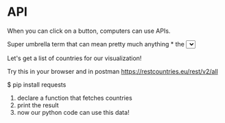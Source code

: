 API
===

When you can click on a button, computers can use APIs.

Super umbrella term that can mean pretty much anything
    * the <select> tag you used earlier is the HTML API for a selector , i.e. the way to use it
    * a program has an API, Flask uses render_templates
    * popular subset: REST APIs
        - they manage a resource and can CRUD create read update delete
        - that's how modern dev teams work on they're own piece of code without worrying about the code of others "just send me the API docs!"
    * many businesses offer APIs, Facebook to login, google maps for uber (and a billion more examples)


Let's get a list of countries for our visualization!

Try this in your browser and in postman https://restcountries.eu/rest/v2/all

$ pip install requests

1. declare a function that fetches countries
2. print the result
3. now our python code can use this data!
